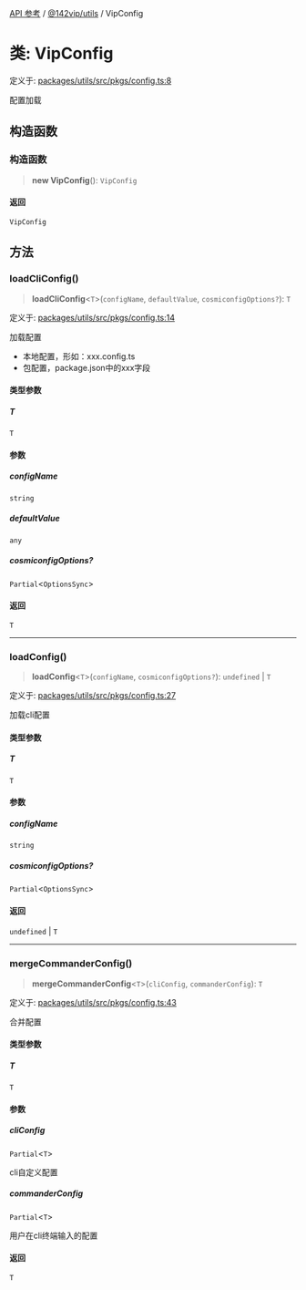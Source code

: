 [API 参考](../wiki/Home) / [@142vip/utils](../wiki/@142vip.utils) / VipConfig

# 类: VipConfig

定义于: [packages/utils/src/pkgs/config.ts:8](https://github.com/142vip/core-x/blob/25cf658819688f02293d600e7003b5877a2f9489/packages/utils/src/pkgs/config.ts#L8)

配置加载

## 构造函数

### 构造函数

> **new VipConfig**(): `VipConfig`

#### 返回

`VipConfig`

## 方法

### loadCliConfig()

> **loadCliConfig**\<`T`\>(`configName`, `defaultValue`, `cosmiconfigOptions?`): `T`

定义于: [packages/utils/src/pkgs/config.ts:14](https://github.com/142vip/core-x/blob/25cf658819688f02293d600e7003b5877a2f9489/packages/utils/src/pkgs/config.ts#L14)

加载配置
- 本地配置，形如：xxx.config.ts
- 包配置，package.json中的xxx字段

#### 类型参数

##### T

`T`

#### 参数

##### configName

`string`

##### defaultValue

`any`

##### cosmiconfigOptions?

`Partial`\<`OptionsSync`\>

#### 返回

`T`

***

### loadConfig()

> **loadConfig**\<`T`\>(`configName`, `cosmiconfigOptions?`): `undefined` \| `T`

定义于: [packages/utils/src/pkgs/config.ts:27](https://github.com/142vip/core-x/blob/25cf658819688f02293d600e7003b5877a2f9489/packages/utils/src/pkgs/config.ts#L27)

加载cli配置

#### 类型参数

##### T

`T`

#### 参数

##### configName

`string`

##### cosmiconfigOptions?

`Partial`\<`OptionsSync`\>

#### 返回

`undefined` \| `T`

***

### mergeCommanderConfig()

> **mergeCommanderConfig**\<`T`\>(`cliConfig`, `commanderConfig`): `T`

定义于: [packages/utils/src/pkgs/config.ts:43](https://github.com/142vip/core-x/blob/25cf658819688f02293d600e7003b5877a2f9489/packages/utils/src/pkgs/config.ts#L43)

合并配置

#### 类型参数

##### T

`T`

#### 参数

##### cliConfig

`Partial`\<`T`\>

cli自定义配置

##### commanderConfig

`Partial`\<`T`\>

用户在cli终端输入的配置

#### 返回

`T`
